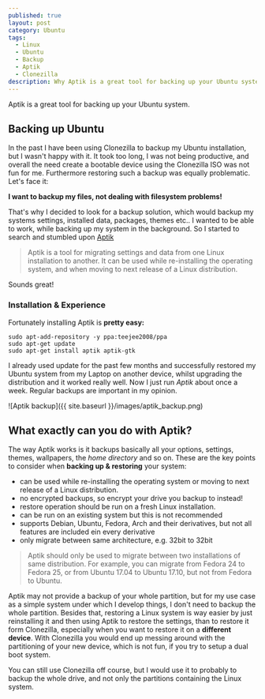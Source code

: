 ```yaml
---
published: true
layout: post
category: Ubuntu
tags:
  - Linux
  - Ubuntu
  - Backup
  - Aptik
  - Clonezilla
description: Why Aptik is a great tool for backing up your Ubuntu system.
---
```

Aptik is a great tool for backing up your Ubuntu system.

## Backing up Ubuntu

In the past I have been using Clonezilla to backup my Ubuntu installation, but I wasn't happy with it. It took too long, I was not being productive, and overall the need create a bootable device using the Clonezilla ISO was not fun for me. Furthermore restoring such a backup was equally problematic. Let's face it:

**I want to backup my files, not dealing with filesystem problems!**

That's why I decided to look for a backup solution, which would backup my systems settings, installed data, packages, themes etc.. I wanted to be able to work, while backing up my system in the background. So I started to search and stumbled upon [Aptik](https://github.com/teejee2008/aptik "Aptik")

> Aptik is a tool for migrating settings and data from one Linux installation to another. It can be used while re-installing the operating system, and when moving to next release of a Linux distribution.

Sounds great!

### Installation & Experience

Fortunately installing Aptik is **pretty easy:**

```shell
sudo apt-add-repository -y ppa:teejee2008/ppa
sudo apt-get update
sudo apt-get install aptik aptik-gtk
```

I already used update for the past few months and successfully restored my Ubuntu system from my Laptop on another device, whilst upgrading the distribution and it worked really well. Now I just run _Aptik_ about once a week. Regular backups are important in my opinion.

![Aptik backup]({{ site.baseurl }}/images/aptik_backup.png)

## What exactly can you do with Aptik?

The way Aptik works is it backups basically all your options, settings, themes, wallpapers, the _home directory_ and so on. These are the key points to consider when **backing up & restoring** your system:

- can be used while re-installing the operating system or moving to next release of a Linux distribution.
- no encrypted backups, so encrypt your drive you backup to instead!
- restore operation should be run on a fresh Linux installation. 
- can be run on an existing system but this is not recommended
- supports Debian, Ubuntu, Fedora, Arch and their derivatives, but not all features are included ein every derivative
- only migrate between same architecture, e.g. 32bit to 32bit 

> Aptik should only be used to migrate between two installations of same distribution. For example, you can migrate from Fedora 24 to Fedora 25, or from Ubuntu 17.04 to Ubuntu 17.10, but not from Fedora to Ubuntu.

Aptik may not provide a backup of your whole partition, but for my use case as a simple system under which I develop things, I don't need to backup the whole partition. Besides that, restoring a Linux system is way easier by just reinstalling it and then using Aptik to restore the settings, than to restore it form Clonezilla, especially when you want to restore it on a **different device**. With Clonezilla you would end up messing around with the partitioning of your new device, which is not fun, if you try to setup a dual boot system.

You can still use Clonezilla off course, but I would use it to probably to backup the whole drive, and not only the partitions containing the Linux system.
